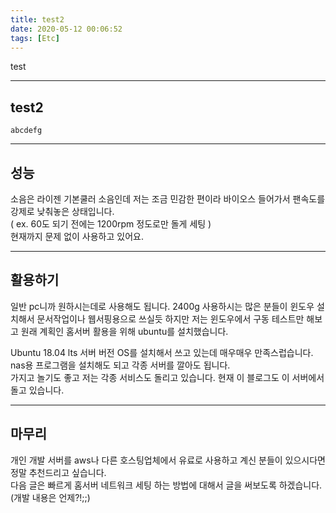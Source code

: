 ```yaml
---
title: test2
date: 2020-05-12 00:06:52
tags: [Etc]
---
```


test


---

## test2

```
abcdefg
```

---

## 성능


소음은 라이젠 기본쿨러 소음인데 저는 조금 민감한 편이라 바이오스 들어가서 팬속도를 강제로 낮춰놓은 상태입니다.  
( ex. 60도 되기 전에는 1200rpm 정도로만 돌게 세팅 )  
현재까지 문제 없이 사용하고 있어요.

---
## 활용하기

일반 pc니까 원하시는데로 사용해도 됩니다. 2400g 사용하시는 많은 분들이 윈도우 설치해서 문서작업이나 웹서핑용으로 쓰실듯 하지만 저는 윈도우에서 구동 테스트만 해보고 원래 계획인 홈서버 활용을 위해 ubuntu를 설치했습니다.

Ubuntu 18.04 lts 서버 버전 OS를 설치해서 쓰고 있는데 매우매우 만족스럽습니다.  
nas용 프로그램을 설치해도 되고 각종 서버를 깔아도 됩니다.  
가지고 놀기도 좋고 저는 각종 서비스도 돌리고 있습니다. 현재 이 블로그도 이 서버에서 돌고 있습니다. 

---
## 마무리 

개인 개발 서버를 aws나 다른 호스팅업체에서 유료로 사용하고 계신 분들이 있으시다면 정말 추천드리고 싶습니다.  
다음 글은 빠르게 홈서버 네트워크 세팅 하는 방법에 대해서 글을 써보도록 하겠습니다.(개발 내용은 언제?!;;)